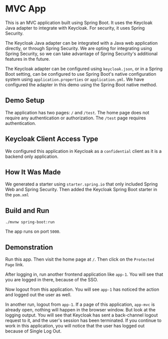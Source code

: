 # MVC App

This is an MVC application built using Spring Boot. It uses the
Keycloak Java adapter to integrate with Keycloak. For security,
it uses Spring Security.

The Keycloak Java adapter can be integrated with a Java web
application directly, or through Spring Security. We are opting
for integrating using Spring Security, so we can take advantage
of Spring Security's additional features in the future.

The Keycloak adapter can be configured using `keycloak.json`,
or in a Spring Boot setting, can be configured to use Spring
Boot's native configuration system using `application.properties`
or `application.yml`. We have configured the adapter in this demo
using the Spring Boot native method.

## Demo Setup

The application has two pages: `/` and `/test`. The home page
does not require any authentication or authorization. The `/test`
page requires authentication.

## Keycloak Client Access Type

We configured this application in Keycloak as a `confidential`
client as it is a backend only application.

## How It Was Made

We generated a starter using `starter.spring.io` that only included
Spring Web and Spring Security. Then added the Keycloak Spring Boot
starter in the `pom.xml`

## Build and Run
```shell
./mvnw spring-boot:run
```

The app runs on port `5000`.

## Demonstration

Run this app. Then visit the home page at `/`. Then click on the
`Protected Page` link.

After logging in, run another frontend application like `app-1`.
You will see that you are logged in there, because of the SSO.

Now logout from this application. You will see `app-1` has noticed
the action and logged out the user as well.

In another run, logout from `app-1`. If a page of this application,
`app-mvc` is already open, nothing will happen in the browser
window. But look at the logging output. You will see that Keycloak
has sent a back-channel logout request to it, and the user's session
has been terminated. If you continue to work in this application,
you will notice that the user has logged out because of Single Log
Out.
